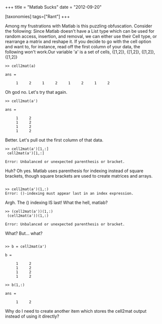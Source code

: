 +++
title = "Matlab Sucks"
date = "2012-09-20"

[taxonomies]
tags=["Rant"]
+++

Among my frustrations with Matlab is this puzzling obfuscation. Consider the following: Since Matlab doesn't have a List type which can be used for random access, insertion, and removal, we can either use their Cell type, or rearrange a matrix and reshape it. If you decide to go with the cell option and want to, for instance, read off the first column of your data, the following won't work.Our variable 'a' is a set of cells, {\[1,2]}, {\[1,2]}, {\[1,2]}, {\[1,2]}

```
>> cell2mat(a)

ans =

     1     2     1     2     1     2     1     2
```

Oh god no. Let's try that again.

```
>> cell2mat(a')

ans =

     1     2
     1     2
     1     2
     1     2
```

Better. Let's pull out the first column of that data.

```
>> cell2mat(a')[1,:]
 cell2mat(a')[1,:]

Error: Unbalanced or unexpected parenthesis or bracket.
```

Huh? Oh yes. Matlab uses parenthesis for indexing instead of square brackets, though square brackets are used to create matrices and arrays.

```

>> cell2mat(a')(1,:)
Error: ()-indexing must appear last in an index expression.
```

Argh. The () indexing IS last! What the hell, matlab?

```
>> (cell2mat(a'))(1,:)
 (cell2mat(a'))(1,:)

Error: Unbalanced or unexpected parenthesis or bracket.
```

What? But... what?

```

>> b = cell2mat(a')

b =

     1     2
     1     2
     1     2
     1     2

>> b(1,:)

ans =

     1     2
```

Why do I need to create another item which stores the cell2mat output instead of using it directly?
